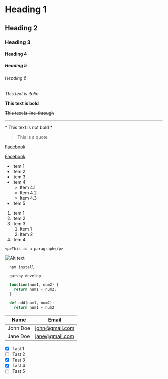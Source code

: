 <!-- Headings -->

# Heading 1

## Heading 2

### Heading 3

#### Heading 4

##### Heading 5

###### Heading 6

<!-- Italics -->

_This text is italic_

<!-- Bold -->

**This text is bold**

<!-- Line-through -->

~~This text is line-through~~

<!-- Horizontal rule -->

---

<!-- Skip special characters -->

\* This text is not bold \*

<!-- Blockquotes -->

> This is a quote

<!-- Links -->

[Facebook](https://facebook.com)

[Facebook](https://facebook.com 'Link title')

<!-- UL -->

- Item 1
- Item 2
- Item 3
- Item 4
  - Item 4.1
  - Item 4.2
  - Item 4.3
- Item 5

<!-- OL -->

1. Item 1
2. Item 2
3. Item 3
   1. Item 1
   2. Item 2
4. Item 4

<!-- Inline code block -->

`<p>This is a paragraph</p>`

<!-- Images -->

![Alt text](https://unsplash.it/300/120)

<!-- Github Markdown -->
<!-- Code blocks -->

```
  npm install

  gatsby develop
```

```javascript
  function(num1, num2) {
    return num1 + num2;
  }
```

```python
  def add(num1, num2):
    return num1 + num2
```

<!-- Tables -->

| Name     | Email          |
| -------- | -------------- |
| John Doe | john@gmail.com |
| Jane Doe | jane@gmail.com |

<!-- Tasks Lists -->

- [x] Tast 1
- [ ] Tast 2
- [x] Tast 3
- [x] Tast 4
- [ ] Tast 5
